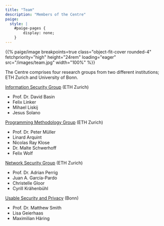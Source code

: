 ```yaml
---
title: "Team"
description: "Members of the Centre"
paige:
  style: |
    #paige-pages {
        display: none;
    }
---
```


<p>{{% paige/image breakpoints=true class="object-fit-cover rounded-4" fetchpriority="high" height="24rem" loading="eager" src="/images/team.jpg" width="100%" %}}</p>

The Centre comprises four research groups from two different institutions; ETH Zurich and University of Bonn.

[Information Security Group](https://infsec.ethz.ch/) (ETH Zurich)
  * Prof. Dr. David Basin
  * Felix Linker
  * Mihael Liskij
  * Jesus Solano

[Programming Methodology Group](https://www.pm.inf.ethz.ch/) (ETH Zurich)
  * Prof. Dr. Peter Müller
  * Linard Arquint
  * Nicolas Ray Klose
  * Dr. Malte Schwerhoff
  * Felix Wolf

[Network Security Group](https://netsec.ethz.ch/) (ETH Zurich)
  * Prof. Dr. Adrian Perrig
  * Juan A. García-Pardo
  * Christelle Gloor
  * Cyrill Krähenbühl

[Usable Security and Privacy](https://www.besec.uni-bonn.de/) (Bonn)
  * Prof. Dr. Matthew Smith
  * Lisa Geierhaas
  * Maximilian Häring
